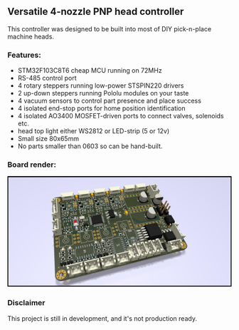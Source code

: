 Versatile 4-nozzle PNP head controller
---

This controller was designed to be built into most of DIY pick-n-place machine heads.

### Features:
 - STM32F103C8T6 cheap MCU running on 72MHz
 - RS-485 control port
 - 4 rotary steppers running low-power STSPIN220 drivers
 - 2 up-down steppers running Pololu modules on your taste
 - 4 vacuum sensors to control part presence and place success
 - 4 isolated end-stop ports for home position identification
 - 4 isolated AO3400 MOSFET-driven ports to connect valves, solenoids etc.
 - head top light either WS2812 or LED-strip (5 or 12v)
 - Small size 80x65mm
 - No parts smaller than 0603 so can be hand-built.

### Board render:

![render](./hardware/stm32-head/stm32-head.jpg)

### Disclaimer

This project is still in development, and it's not production ready.